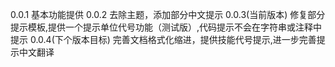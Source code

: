 0.0.1 基本功能提供
0.0.2 去除主题，添加部分中文提示
0.0.3(当前版本) 修复部分提示模板,提供一个提示单位代号功能（测试版）,代码提示不会在字符串或注释中提示
0.0.4(下个版本目标) 完善文档格式化缩进，提供技能代号提示,进一步完善提示中文翻译
